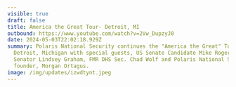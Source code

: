 ```yaml
---
visible: true
draft: false
title: America the Great Tour- Detroit, MI
outbound: https://www.youtube.com/watch?v=2Vw_DupzyJ0
date: 2024-05-03T22:02:18.929Z
summary: Polaris National Security continues the "America the Great" Tour in
  Detroit, Michigan with special guests, US Senate Candidate Mike Rogers,
  Senator Lindsey Graham, FMR DHS Sec. Chad Wolf and Polaris National Security
  founder, Morgan Ortagus.
image: /img/updates/izwdtynt.jpeg
---
```

